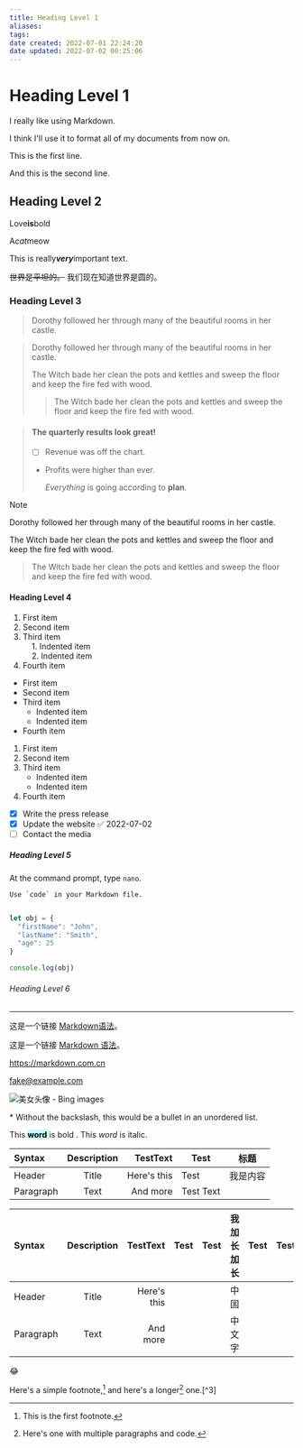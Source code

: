```yaml
---
title: Heading Level 1
aliases: 
tags: 
date created: 2022-07-01 22:24:20
date updated: 2022-07-02 00:25:06
---
```


# Heading Level 1

I really like using Markdown.  

I think I'll use it to format all of my documents from now on.

This is the first line.    

And this is the second line.

## Heading Level 2

Love**is**bold

A*cat*meow

This is really***very***important text.

~~世界是平坦的。~~ 我们现在知道世界是圆的。

### Heading Level 3

> Dorothy followed her through many of the beautiful rooms in her castle.

> Dorothy followed her through many of the beautiful rooms in her castle.
>
> The Witch bade her clean the pots and kettles and sweep the floor and keep the fire fed with wood.
>
> > The Witch bade her clean the pots and kettles and sweep the floor and keep the fire fed with wood.

> #### The quarterly results look great!
>
> - [ ] Revenue was off the chart.
>
> - Profits were higher than ever.
>
>   *Everything* is going according to **plan**.

> [!note]
> Dorothy followed her through many of the beautiful rooms in her castle.
>
> The Witch bade her clean the pots and kettles and sweep the floor and keep the fire fed with wood.
>
> > The Witch bade her clean the pots and kettles and sweep the floor and keep the fire fed with wood.

#### Heading Level 4

1. First item  
2. Second item  
3. Third item  
       1. Indented item  
       2. Indented item  
4. Fourth item
- First item  
- Second item  
- Third item  
  - Indented item
  - Indented item
- Fourth item
1. First item
2. Second item
3. Third item
   - Indented item
   - Indented item
4. Fourth item

- [x] Write the press release
- [x] Update the website ✅ 2022-07-02
- [ ] Contact the media

##### Heading Level 5

At the command prompt, type `nano`.

``Use `code` in your Markdown file.``

```javascript

let obj = {
  "firstName": "John",
  "lastName": "Smith",
  "age": 25
}

console.log(obj)

```

###### Heading Level 6

---

这是一个链接 [Markdown语法](https://markdown.com.cn)。

这是一个链接 [Markdown 语法](https://markdown.com.cn "最好的 markdown 教程")。

<https://markdown.com.cn>

<fake@example.com>

![美女头像 - Bing images](https://p.qqan.com/up/2020-8/15985907552872999.jpg)

\* Without the backslash, this would be a bullet in an unordered list.

This <mark style="background: #ABF7F7A6;"> **word** </mark> is bold . This <em> word </em> is italic.

| Syntax    | Description |    TestText | Test      | 标题     |
|:--------- |:-----------:| -----------:| --------- | -------- |
| Header    |    Title    | Here's this | Test      | 我是内容 |
| Paragraph |    Text     |    And more | Test Text |          |

| Syntax    | Description |    TestText | Test | Test | 我加长加长 | Test | Test | Test      |
|:--------- |:-----------:| -----------:| ---- | ---- | ---------- | ---- | ---- | --------- |
| Header    |    Title    | Here's this |      |      | 中国       |      |      | Test      |
| Paragraph |    Text     |    And more |      |      | 中文字     |      |      | Test Text |

:joy:

Here's a simple footnote,[^1] and here's a longer[^2] one.[^3]

[^1]: This is the first footnote.
[^2]: Here's one with multiple paragraphs and code.
